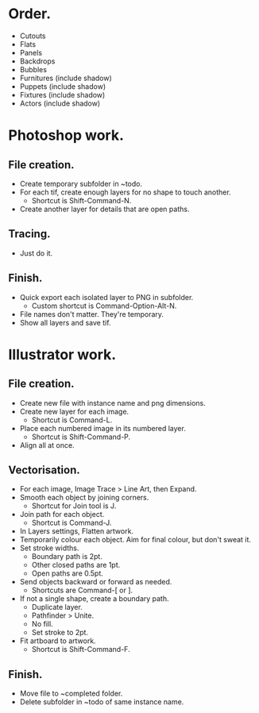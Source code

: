 <!-- # Create ~completed and ~todo folder for each actor and thing. -->

# Order.
* Cutouts
* Flats
* Panels
* Backdrops
* Bubbles
* Furnitures (include shadow)
* Puppets (include shadow)
* Fixtures (include shadow)
* Actors (include shadow)

# Photoshop work.

## File creation.
* Create temporary subfolder in ~todo.
* For each tif, create enough layers for no shape to touch another.
    * Shortcut is Shift-Command-N.
* Create another layer for details that are open paths.

## Tracing.
* Just do it.

## Finish.
* Quick export each isolated layer to PNG in subfolder.
    * Custom shortcut is Command-Option-Alt-N.
* File names don't matter. They're temporary.
* Show all layers and save tif.

# Illustrator work.

## File creation.
* Create new file with instance name and png dimensions.
* Create new layer for each image.
    * Shortcut is Command-L.
* Place each numbered image in its numbered layer.
    * Shortcut is Shift-Command-P.
* Align all at once.

## Vectorisation.
* For each image, Image Trace > Line Art, then Expand.
* Smooth each object by joining corners.
    * Shortcut for Join tool is J.
* Join path for each object.
    * Shortcut is Command-J.
* In Layers settings, Flatten artwork.
* Temporarily colour each object. Aim for final colour, but don't sweat it.
* Set stroke widths.
    * Boundary path is 2pt.
    * Other closed paths are 1pt.
    * Open paths are 0.5pt.
* Send objects backward or forward as needed.
    * Shortcuts are Command-[ or ].
* If not a single shape, create a boundary path.
    * Duplicate layer.
    * Pathfinder > Unite.
    * No fill.
    * Set stroke to 2pt.
* Fit artboard to artwork.
    * Shortcut is Shift-Command-F.

## Finish.
* Move file to ~completed folder.
* Delete subfolder in ~todo of same instance name.